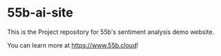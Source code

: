 # 55b-ai-site

This is the Project repository for 55b's sentiment analysis demo website. 

You can learn more at https://www.55b.cloud!
